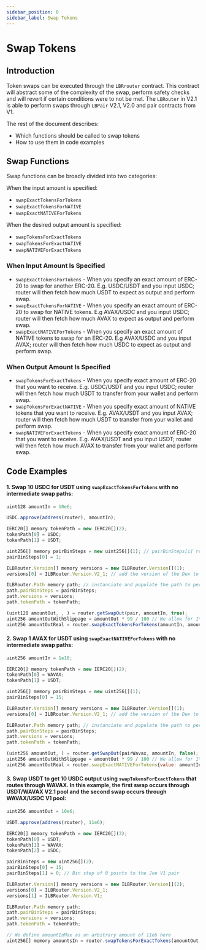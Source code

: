 ```yaml
---
sidebar_position: 0
sidebar_label: Swap Tokens
---
```


# Swap Tokens

## Introduction

Token swaps can be executed through the `LBRrouter` contract. This contract will abstract some of the complexity of the swap, perform safety checks and will revert if certain conditions were to not be met. The `LBRouter` in V2.1 is able to perform swaps through `LBPair` V2.1, V2.0 and pair contracts from V1. 

The rest of the document describes:

- Which functions should be called to swap tokens
- How to use them in code examples

## Swap Functions

Swap functions can be broadly divided into two categories:

When the input amount is specified:

- `swapExactTokensForTokens`
- `swapExactTokensForNATIVE`
- `swapExactNATIVEForTokens`

When the desired output amount is specified:

- `swapTokensForExactTokens`
- `swapTokensForExactNATIVE`
- `swapNATIVEForExactTokens`

### When Input Amount Is Specified

- `swapExactTokensForTokens` - When you specify an exact amount of ERC-20 to swap for another ERC-20. E.g. USDC/USDT and you input USDC; router will then fetch how much USDT to expect as output and perform swap.
- `swapExactTokensForNATIVE` - When you specify an exact amount of ERC-20 to swap for NATIVE tokens. E.g AVAX/USDC and you input USDC; router will then fetch how much AVAX to expect as output and perform swap.
- `swapExactNATIVEForTokens` - When you specify an exact amount of NATIVE tokens to swap for an ERC-20. E.g AVAX/USDC and you input AVAX; router will then fetch how much USDC to expect as output and perform swap.

### When Output Amount Is Specified

- `swapTokensForExactTokens` - When you specify exact amount of ERC-20 that you want to receive. E.g. USDC/USDT and you input USDC; router will then fetch how much USDT to transfer from your wallet and perform swap.
- `swapTokensForExactNATIVE` - When you specify exact amount of NATIVE tokens that you want to receive. E.g. AVAX/USDT and you input AVAX; router will then fetch how much USDT to transfer from your wallet and perform swap.
- `swapNATIVEForExactTokens` - When you specify exact amount of ERC-20 that you want to receive. E.g. AVAX/USDT and you input USDT; router will then fetch how much AVAX to transfer from your wallet and perform swap.

## Code Examples

#### 1. Swap 10 USDC for USDT using `swapExactTokensForTokens` with no intermediate swap paths:

```js
uint128 amountIn = 10e6;

USDC.approve(address(router), amountIn);

IERC20[] memory tokenPath = new IERC20[](2);
tokenPath[0] = USDC;
tokenPath[1] = USDT;

uint256[] memory pairBinSteps = new uint256[](1); // pairBinSteps[i] refers to the bin step for the market (x, y) where tokenPath[i] = x and tokenPath[i+1] = y
pairBinSteps[0] = 1;

ILBRouter.Version[] memory versions = new ILBRouter.Version[](1);
versions[0] = ILBRouter.Version.V2_1; // add the version of the Dex to perform the swap on

ILBRouter.Path memory path; // instanciate and populate the path to perform the swap.
path.pairBinSteps = pairBinSteps;
path.versions = versions;
path.tokenPath = tokenPath;

(uint128 amountOut, , ) = router.getSwapOut(pair, amountIn, true);
uint256 amountOutWithSlippage = amountOut * 99 / 100 // We allow for 1% slippage
uint256 amountOutReal = router.swapExactTokensForTokens(amountIn, amountOutWithSlippage, path, to, block.timestamp + 1);
```

#### 2. Swap 1 AVAX for USDT using `swapExactNATIVEForTokens` with no intermediate swap paths:

```js
uint256 amountIn = 1e18;

IERC20[] memory tokenPath = new IERC20[](2);
tokenPath[0] = WAVAX;
tokenPath[1] = USDT;

uint256[] memory pairBinSteps = new uint256[](1);
pairBinSteps[0] = 15;

ILBRouter.Version[] memory versions = new ILBRouter.Version[](1);
versions[0] = ILBRouter.Version.V2_1; // add the version of the Dex to perform the swap on

ILBRouter.Path memory path; // instanciate and populate the path to perform the swap.
path.pairBinSteps = pairBinSteps;
path.versions = versions;
path.tokenPath = tokenPath;

(uint256 amountOut, ) = router.getSwapOut(pairWavax, amountIn, false);
uint256 amountOutWithSlippage = amountOut * 99 / 100 // We allow for 1% slippage
uint256 amountOutReal = router.swapExactNATIVEForTokens{value: amountIn}(amountOutWithSlippage, path, to, block.timestamp + 1);
```

#### 3. Swap USDT to get 10 USDC output using `swapTokensForExactTokens` that routes through WAVAX. In this example, the first swap occurs through USDT/WAVAX V2.1 pool and the second swap occurs through WAVAX/USDC V1 pool:

```js
uint256 amountOut = 10e6;

USDT.approve(address(router), 11e6);

IERC20[] memory tokenPath = new IERC20[](3);
tokenPath[0] = USDT;
tokenPath[1] = WAVAX;
tokenPath[2] = USDC;

pairBinSteps = new uint256[](2);
pairBinSteps[0] = 15;
pairBinSteps[1] = 0; // Bin step of 0 points to the Joe V1 pair

ILBRouter.Version[] memory versions = new ILBRouter.Version[](2);
versions[0] = ILBRouter.Version.V2_1;
versions[1] = ILBRouter.Version.V1;

ILBRouter.Path memory path;
path.pairBinSteps = pairBinSteps;
path.versions = versions;
path.tokenPath = tokenPath;

// We define amountInMax as an arbitrary amount of 11e6 here
uint256[] memory amountsIn = router.swapTokensForExactTokens(amountOut, 11e6, path, to, block.timestamp + 1);
```

